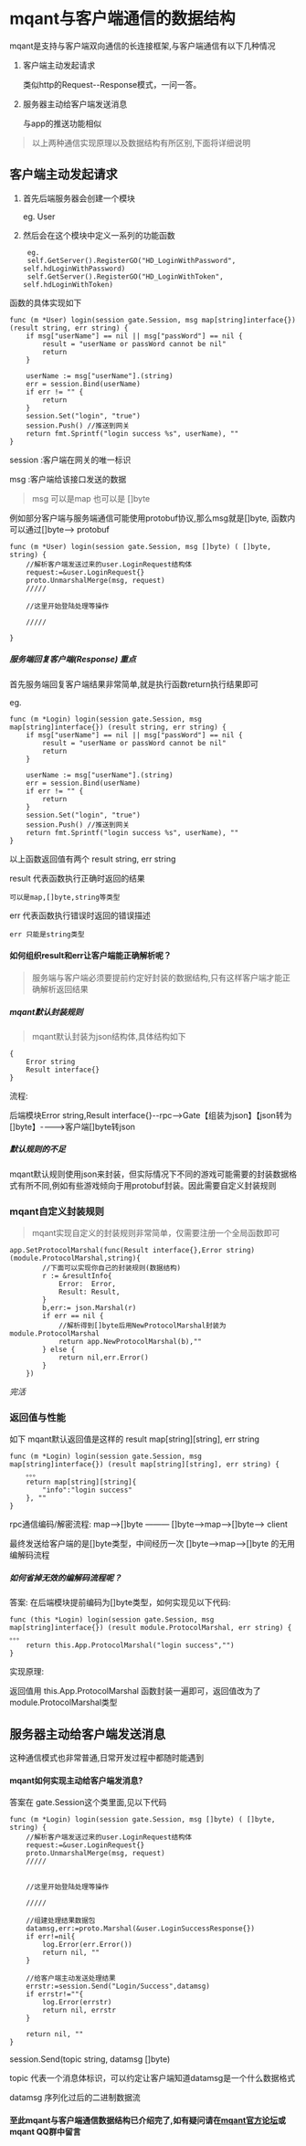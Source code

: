 # mqant与客户端通信的数据结构
mqant是支持与客户端双向通信的长连接框架,与客户端通信有以下几种情况

1. 客户端主动发起请求

	类似http的Request--Response模式，一问一答。

2. 服务器主动给客户端发送消息

	与app的推送功能相似
	
> 以上两种通信实现原理以及数据结构有所区别,下面将详细说明


## 客户端主动发起请求

1. 首先后端服务器会创建一个模块

	eg. User
2. 然后会在这个模块中定义一系列的功能函数

		eg.
		self.GetServer().RegisterGO("HD_LoginWithPassword", self.hdLoginWithPassword)
		self.GetServer().RegisterGO("HD_LoginWithToken", self.hdLoginWithToken)
		
函数的具体实现如下

	func (m *User) login(session gate.Session, msg map[string]interface{}) (result string, err string) {
		if msg["userName"] == nil || msg["passWord"] == nil {
			result = "userName or passWord cannot be nil"
			return
		}
	
		userName := msg["userName"].(string)
		err = session.Bind(userName)
		if err != "" {
			return
		}
		session.Set("login", "true")
		session.Push() //推送到网关
		return fmt.Sprintf("login success %s", userName), ""
	}

session :客户端在网关的唯一标识

msg     :客户端给该接口发送的数据
	
>msg 可以是map 也可以是 []byte 
	
例如部分客户端与服务端通信可能使用protobuf协议,那么msg就是[]byte,
	函数内可以通过[]byte--> protobuf
	
	func (m *User) login(session gate.Session, msg []byte) ( []byte,  string) {
		//解析客户端发送过来的user.LoginRequest结构体
		request:=&user.LoginRequest{}
		proto.UnmarshalMerge(msg, request)
		/////
	
		//这里开始登陆处理等操作
	
		/////
	
	}

	
##### 服务端回复客户端(Response) *重点*

首先服务端回复客户端结果非常简单,就是执行函数return执行结果即可

eg.

	func (m *Login) login(session gate.Session, msg map[string]interface{}) (result string, err string) {
		if msg["userName"] == nil || msg["passWord"] == nil {
			result = "userName or passWord cannot be nil"
			return
		}
	
		userName := msg["userName"].(string)
		err = session.Bind(userName)
		if err != "" {
			return
		}
		session.Set("login", "true")
		session.Push() //推送到网关
		return fmt.Sprintf("login success %s", userName), ""
	}
	
以上函数返回值有两个  result string, err string

result 代表函数执行正确时返回的结果

	可以是map,[]byte,string等类型

err 代表函数执行错误时返回的错误描述
   
   	err 只能是string类型
   	
#### 如何组织result和err让客户端能正确解析呢？
> 服务端与客户端必须要提前约定好封装的数据结构,只有这样客户端才能正确解析返回结果

##### mqant默认封装规则
> mqant默认封装为json结构体,具体结构如下

	{
		Error string
		Result interface{}
	}
	
流程:

后端模块Error string,Result interface{}--rpc-->Gate【组装为json】【json转为[]byte】---->客户端[]byte转json

##### 默认规则的不足

mqant默认规则使用json来封装，但实际情况下不同的游戏可能需要的封装数据格式有所不同,例如有些游戏倾向于用protobuf封装。因此需要自定义封装规则

### mqant自定义封装规则
> mqant实现自定义的封装规则非常简单，仅需要注册一个全局函数即可


	app.SetProtocolMarshal(func(Result interface{},Error string)(module.ProtocolMarshal,string){
			//下面可以实现你自己的封装规则(数据结构)
			r := &resultInfo{
				Error:  Error,
				Result: Result,
			}
			b,err:= json.Marshal(r)
			if err == nil {
				//解析得到[]byte后用NewProtocolMarshal封装为module.ProtocolMarshal
				return app.NewProtocolMarshal(b),""
			} else {
				return nil,err.Error()
			}
		})

*完活*

### 返回值与性能

如下 mqant默认返回值是这样的 result map[string][string], err string

	func (m *Login) login(session gate.Session, msg map[string]interface{}) (result map[string][string], err string) {
		。。。
		return map[string][string]{
			"info":"login success"
		}, ""
	}
	
rpc通信编码/解密流程:  map—>[]byte ——— []byte—>map—>[]byte—> client

最终发送给客户端的是[]byte类型，中间经历一次 []byte—>map—>[]byte 的无用编解码流程

##### 如何省掉无效的编解码流程呢？

答案: 在后端模块提前编码为[]byte类型，如何实现见以下代码:

	func (this *Login) login(session gate.Session, msg map[string]interface{}) (result module.ProtocolMarshal, err string) {
	。。。
		return this.App.ProtocolMarshal("login success","") 
	}

实现原理:

返回值用 this.App.ProtocolMarshal 函数封装一遍即可，返回值改为了module.ProtocolMarshal类型

## 服务器主动给客户端发送消息
这种通信模式也非常普通,日常开发过程中都随时能遇到

#### mqant如何实现主动给客户端发消息?

答案在 gate.Session这个类里面,见以下代码

	func (m *Login) login(session gate.Session, msg []byte) ( []byte,  string) {
		//解析客户端发送过来的user.LoginRequest结构体
		request:=&user.LoginRequest{}
		proto.UnmarshalMerge(msg, request)
		/////
	
	
		//这里开始登陆处理等操作
	
		/////
	
		//组建处理结果数据包
		datamsg,err:=proto.Marshal(&user.LoginSuccessResponse{})
		if err!=nil{
			log.Error(err.Error())
			return nil, ""
		}
	
		//给客户端主动发送处理结果  
		errstr:=session.Send("Login/Success",datamsg)
		if errstr!=""{
			log.Error(errstr)
			return nil, errstr
		}
	
		return nil, ""
	}
	

session.Send(topic string, datamsg []byte)

topic 代表一个消息体标识，可以约定让客户端知道datamsg是一个什么数据格式

datamsg 序列化过后的二进制数据流


#### 至此mqant与客户端通信数据结构已介绍完了,如有疑问请在[mqant官方论坛](www.mqant.com)或mqant QQ群中留言

